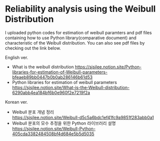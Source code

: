 # Reliability analysis using the Weibull Distribution
I uploaded python codes for estimation of weibull paramters and pdf files containing how to use Python library(comparative document) and characteristic of the Weibull distribution. You can also see pdf files by checking out the link below.

English ver.  
- What is the weibull distribution 
  https://sjsjlee.notion.site/Python-libraries-for-estimation-of-Weibull-parameters-bfeaeb89bb0447b0b0ab286146b61d53 
- Python libraries for estimation of weibull parameters  
  https://sjsjlee.notion.site/What-is-the-Weibull-distribution-6290abb4ea184bf6b0e960f2e7219f2a  

Korean ver.  
- Weibull 분포 개념 정리  
  https://sjsjlee.notion.site/Weibull-d5c5a6bdc1ef41fc9a9851f283abb0a1  
- Weibull 분포의 모수 추정을 위한 Python 라이브러리 설명  
  https://sjsjlee.notion.site/Weibull-Python-405cda3382484508bf4d684e5b5d5035  


  
